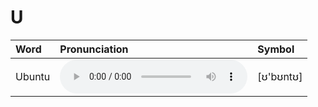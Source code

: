 
# U

| Word  | Pronunciation | Symbol |
| :-- | :-- | :-- |
| Ubuntu | <audio :src="$withBase('/audio/Ubuntu.mp3')" controls="controls" controlslist="nodownload"></audio> | [ʊ'bʊntʊ] |
